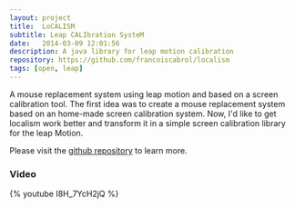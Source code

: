 ```yaml
---
layout: project
title:  LoCALISM
subtitle: Leap CALIbration SysteM
date:   2014-03-09 12:01:56
description: A java library for leap motion calibration
repository: https://github.com/francoiscabrol/localism
tags: [open, leap]
--- 
```


A mouse replacement system using leap motion and based on a screen calibration tool.
The first idea was to create a mouse replacement system based on an home-made screen calibration system.
Now, I'd like to get localism work better and transform it in a simple screen calibration library for the leap Motion.

Please visit the [github repository](https://github.com/francoiscabrol/localism) to learn more.

### Video

{% youtube I8H_7YcH2jQ %}


